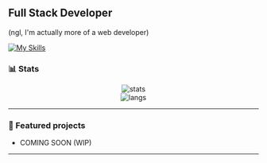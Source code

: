 ## Full Stack Developer
(ngl, I'm actually more of a web developer)

[![My Skills](https://skillicons.dev/icons?i=java,kotlin,nodejs,figma&theme=light)](https://skillicons.dev)

### 📊 Stats
<p align="center">
  <img src="https://github-readme-stats.vercel.app/api?username=jchabra69&show_icons=true&theme=radical" alt="stats" />
  <br />
  <img src="https://github-readme-stats.vercel.app/api/top-langs/?username=jchabra69&layout=compact&theme=radical" alt="langs" />
</p>

---


### 📌 Featured projects

- COMING SOON (WIP)

---



